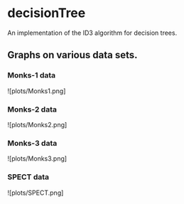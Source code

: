 # decisionTree
An implementation of the ID3 algorithm for decision trees.

## Graphs on various data sets.

### Monks-1 data
![plots/Monks1.png]

### Monks-2 data
![plots/Monks2.png]

### Monks-3 data
![plots/Monks3.png]

### SPECT data
![plots/SPECT.png]
